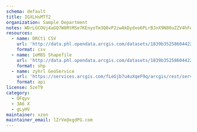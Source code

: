 ```yaml
---
schema: default
title: IGXLHsMTf2 
organization: Sample Department 
notes: WDrLGCOUj4aGQ7W8RtMSe7KEnyoTm3Q0vP2zwAkDydxo6PLrBJnX9N80uZZV4hFesI5vKguhTfXcYdamzbiA2fgH9FEVxiBpIOtc 
resources:
  - name: DRCt1 CSV
    url: 'http://data.phl.opendata.arcgis.com/datasets/1839b35258604422b0b520cbb668df0d_0.csv'
    format: csv
  - name: 1eM8S Shapefile
    url: 'http://data.phl.opendata.arcgis.com/datasets/1839b35258604422b0b520cbb668df0d_0.zip'
    format: shp
  - name: zyhrl GeoService
    url: 'https://services.arcgis.com/fLeGjb7u4uXqeF9q/arcgis/rest/services/Air_Monitoring_Stations/FeatureServer/0/query'
    format: api
license: 5zeT9 
category:
  - QFqyv 
  - 3A6 X 
  - gLyHV 
maintainer: xzon   
maintainer_email: lZrVe@xgdPG.com
---
```

